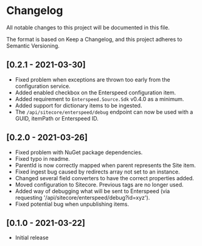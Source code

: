 # Changelog

All notable changes to this project will be documented in this file.

The format is based on Keep a Changelog, and this project adheres to Semantic Versioning.

## [0.2.1 - 2021-03-30]

* Fixed problem when exceptions are thrown too early from the configuration service.
* Added enabled checkbox on the Enterspeed configuration item.
* Added requirement to ```Enterspeed.Source.Sdk``` v0.4.0 as a minimum.
* Added support for dictionary items to be ingested.
* The ```/api/sitecore/enterspeed/debug``` endpoint can now be used with a GUID, itemPath or Enterspeed ID.

## [0.2.0 - 2021-03-26]

* Fixed problem with NuGet package dependencies.
* Fixed typo in readme.
* ParentId is now correctly mapped when parent represents the Site item.
* Fixed ingest bug caused by redirects array not set to an instance.
* Changed several field converters to have the correct properties added.
* Moved configuration to Sitecore. Previous <setting /> tags are no longer used.
* Added way of debugging what will be sent to Enterspeed (via requesting '/api/sitecore/enterspeed/debug?id=xyz').
* Fixed potential bug when unpublishing items.

## [0.1.0 - 2021-03-22]

* Initial release